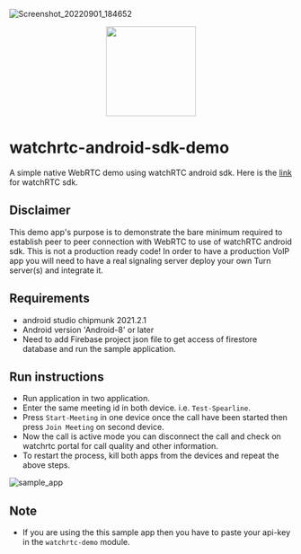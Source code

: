 ![Screenshot_20220901_184652](https://user-images.githubusercontent.com/77330472/187927316-7f62075f-a412-4525-9a4f-448ed58acda7.png)
<p align="center">
  <img height="160" src="https://avatars.githubusercontent.com/u/16746133?s=200&v=4" />
</p>

# watchrtc-android-sdk-demo

A simple native WebRTC demo using watchRTC android sdk. Here is the [link] for watchRTC sdk.

## Disclaimer
This demo app's purpose is to demonstrate the bare minimum required to establish peer to peer connection with WebRTC to use of watchRTC android sdk. This is not a production ready code! In order to have a production VoIP app you will need to have a real signaling server deploy your own Turn server(s) and  integrate it.

## Requirements
- android studio chipmunk 2021.2.1
- Android version 'Android-8' or later
- Need to add Firebase project json file to get access of firestore database and run the sample application.

## Run instructions
- Run application in two application.
- Enter the same meeting id in both device. i.e. `Test-Spearline`.
- Press `Start-Meeting` in one device once the call have been started then press `Join Meeting` on second device.
- Now the call is active mode you can disconnect the call and check on watchrtc portal for call quality and other information.
- To restart the process, kill both apps from the devices and repeat the above steps.

![sample_app](https://user-images.githubusercontent.com/77330472/182343851-fb4698e6-ede9-40c9-883c-834ac50f71a2.png)

## Note
- If you are using the this sample app then you have to paste your api-key in the `watchrtc-demo` module.

[link]: https://github.com/testRTC/watchRTCSDK-Android

